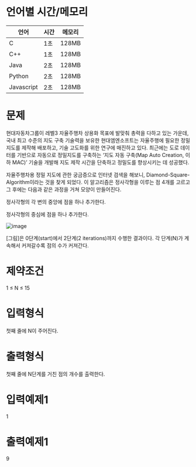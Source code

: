 # 언어별 시간/메모리
| 언어 |	시간 |	메모리 |
| --- | --- | --- |
| C |	1초 |	128MB |
| C++ |	1초 |	128MB |
| Java |	2초 |	128MB |
| Python |	2초 |	128MB |
| Javascript |	2초 |	128MB |

# 문제
현대자동차그룹이 레벨3 자율주행차 상용화 목표에 발맞춰 총력을 다하고 있는 가운데, 국내 최고 수준의 지도 구축 기술력을 보유한 현대엠엔소프트는 자율주행에 필요한 정밀지도를 제작해 배포하고, 기술 고도화를 위한 연구에 매진하고 있다.
최근에는 도로 데이터를 기반으로 자동으로 정밀지도를 구축하는 ‘지도 자동 구축(Map Auto Creation, 이하 MAC)’ 기술을 개발해 지도 제작 시간을 단축하고 정밀도를 향상시키는 데 성공했다.

자율주행차용 정밀 지도에 관한 궁금증으로 인터넷 검색을 해보니, Diamond-Square-Algorithm이라는 것을 찾게 되었다. 이 알고리즘은 정사각형을 이루는 점 4개를 고르고 그 후에는 다음과 같은 과정을 거쳐 모양이 만들어진다.

정사각형의 각 변의 중앙에 점을 하나 추가한다.

정사각형의 중심에 점을 하나 추가한다.

![image](https://user-images.githubusercontent.com/17961983/219400413-a75fb29d-2551-4925-8de6-a23e93454a02.png)

[그림]은 0단계(start)에서 2단계(2 iterations)까지 수행한 결과이다. 각 단계(N)가 계속해서 커져갈수록 점의 수가 커져간다.

# 제약조건
1 ≤ N ≤ 15

# 입력형식
첫째 줄에 N이 주어진다.

# 출력형식
첫째 줄에 N단계를 거친 점의 개수를 출력한다.

# 입력예제1
1

# 출력예제1
9
